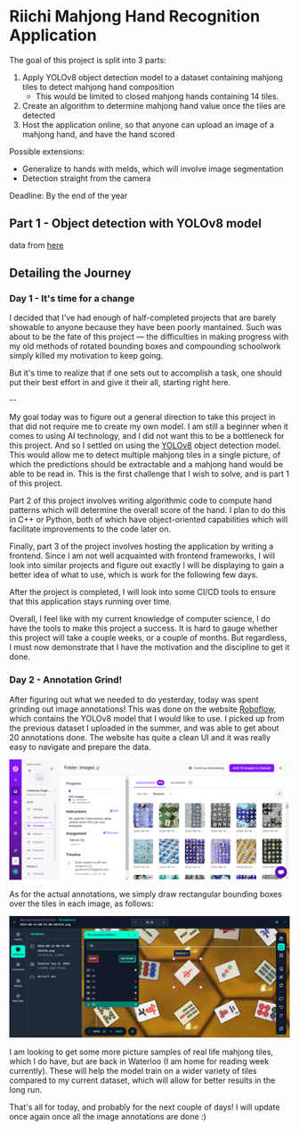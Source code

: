 # Riichi Mahjong Hand Recognition Application

The goal of this project is split into 3 parts:

1. Apply YOLOv8 object detection model to a dataset containing mahjong tiles to detect mahjong hand composition
    - This would be limited to closed mahjong hands containing 14 tiles.
2. Create an algorithm to determine mahjong hand value once the tiles are detected
3. Host the application online, so that anyone can upload an image of a mahjong hand, and have the hand scored

Possible extensions:
- Generalize to hands with melds, which will involve image segmentation
- Detection straight from the camera

Deadline: By the end of the year

## Part 1 - Object detection with YOLOv8 model

data from [here](
https://github.com/HSKPeter/mahjong-dataset-augmentation)

## Detailing the Journey

### Day 1 - It's time for a change

I decided that I've had enough of half-completed projects that are barely showable to anyone because they have been poorly mantained. Such was about to be the fate of this project — the difficulties in making progress with my old methods of rotated bounding boxes and compounding schoolwork simply killed my motivation to keep going.

But it's time to realize that if one sets out to accomplish a task, one should put their best effort in and give it their all, starting right here.

--

My goal today was to figure out a general direction to take this project in that did not require me to create my own model. I am still a beginner when it comes to using AI technology, and I did not want this to be a bottleneck for this project. And so I settled on using the [YOLOv8](https://yolov8.com/) object detection model. This would allow me to detect multiple mahjong tiles in a single picture, of which the predictions should be extractable and a mahjong hand would be able to be read in. This is the first challenge that I wish to solve, and is part 1 of this project.

Part 2 of this project involves writing algorithmic code to compute hand patterns which will determine the overall score of the hand. I plan to do this in C++ or Python, both of which have object-oriented capabilities which will facilitate improvements to the code later on.

Finally, part 3 of the project involves hosting the application by writing a frontend. Since I am not well acquainted with frontend frameworks, I will look into similar projects and figure out exactly I will be displaying to gain a better idea of what to use, which is work for the following few days.

After the project is completed, I will look into some CI/CD tools to ensure that this application stays running over time.

Overall, I feel like with my current knowledge of computer science, I do have the tools to make this project a success. It is hard to gauge whether this project will take a couple weeks, or a couple of months. But regardless, I must now demonstrate that I have the motivation and the discipline to get it done.

### Day 2 - Annotation Grind!

After figuring out what we needed to do yesterday, today was spent grinding out image annotations! This was done on the website [Roboflow](https://roboflow.com/), which contains the YOLOv8 model that I would like to use. I picked up from the previous dataset I uploaded in the summer, and was able to get about 20 annotations done. The website has quite a clean UI and it was really easy to navigate and prepare the data.

<img src="/images/roboflowmainmenu.png" width="1000" alt="an overview of roboflow main menu" />

As for the actual annotations, we simply draw rectangular bounding boxes over the tiles in each image, as follows:

<img src="/images/imageannotation.png" width="1000" alt="an overview of image annotation"/>


I am looking to get some more picture samples of real life mahjong tiles, which I do have, but are back in Waterloo (I am home for reading week currently). These will help the model train on a wider variety of tiles compared to my current dataset, which will allow for better results in the long run.

That's all for today, and probably for the next couple of days! I will update once again once all the image annotations are done :)
